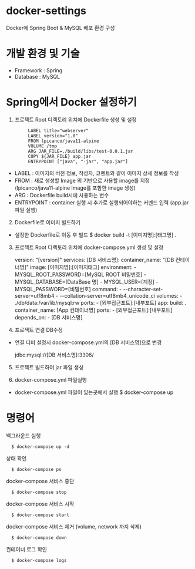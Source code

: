 # docker-settings
Docker에 Spring Boot & MySQL 배포 환경 구성

# 개발 환경 및 기술
- Framework : Spring
- Database : MySQL

# Spring에서 Docker 설정하기
1. 프로젝트 Root 디렉토리 위치에 Dockerfile 생성 및 설정
      
            LABEL title="webserver"
            LABEL version="1.0"
            FROM lpicanco/java11-alpine
            VOLUME /tmp
            ARG JAR_FILE=./build/libs/test-0.0.1.jar
            COPY ${JAR_FILE} app.jar
            ENTRYPOINT ["java", "-jar", "app.jar"]

  - LABEL : 이미지의 버전 정보, 작성자, 코멘트와 같이 이미지 상세 정보를 작성
  - FROM : 새로 생성할 Image 의 기반으로 사용할 image를 지정 (lpicanco/java11-alpine Image를 포함한 image 생성)
  - ARG : Dockerfile build시에 사용하는 변수 
  - ENTRYPOINT : container 실행 시 추가로 실행되어야하는 커멘드 입력 (app.jar 파일 실행)
  
2. Dockerfile로 이미지 빌드하기
  - 설정한 Dockerfile로 이동 후 빌드
  $ docker build -t [이미지명]:[태그명] .
    
3. 프로젝트 Root 디렉토리 위치에 docker-compose.yml 생성 및 설정


      version: "[version]"
      services:
            [DB 서비스명]:
                  container_name: "[DB 컨테이너명]"
                  image: [이미지명]:[이미지태그]
                  environment:
                      - MYSQL_ROOT_PASSWORD=[MySQL ROOT 비밀번호]
                      - MYSQL_DATABASE=[DataBase 명]
                      - MYSQL_USER=[계정]
                      - MYSQL_PASSWORD=[비밀번호]
            command:
                  - --character-set-server=utf8mb4
                  - --collation-server=utf8mb4_unicode_ci
            volumes:
                  - ./db/data:/var/lib/mysql:rw
            ports:
                  - [외부접근포트]:[내부포트]
      app:
            build: .
            container_name: [App 컨테이너명]
            ports:
                  - [외부접근포트]:[내부포트]
            depends_on:
                  - [DB 서비스명]


          
4. 프로젝트 연결 DB수정
  - 연결 디비 설정시 docker-compose.yml의 [DB 서비스명]으로 변경
    
      jdbc:mysql://[DB 서비스명]:3306/

5. 프로젝트 빌드하여 jar 파일 생성

6. docker-compose.yml 파일실행
  - docker-compose.yml 파일이 있는곳에서 실행
    $ docker-compose up

# 명령어
백그라운드 실행
  
      $ docker-compose up -d

상태 확인

      $ docker-compose ps

docker-compose 서비스 중단

      $ docker-compose stop

docker-compose 서비스 시작

      $ docker-compose start

docker-compose 서비스 제거 (volume, network 까지 삭제)

      $ docker-compose down

컨테이너 로그 확인

      $ docker-compose logs
  
  

